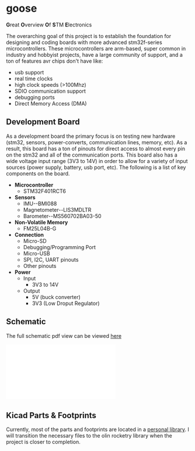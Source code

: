 # goose
**G**reat **O**verview **O**f **S**TM **E**lectronics

The overarching goal of this project is to establish the foundation for designing and coding boards with more advanced stm32f-series microcontrollers. These microcontrollers are arm-based, super common in industry and hobbyist projects, have a large community of support, and a ton of features avr chips don't have like:
- usb support
- real time clocks
- high clock speeds (>100Mhz)
- SDIO communication support
- debugging ports
- Direct Memory Access (DMA)

## Development Board
As a development board the primary focus is on testing new hardware (stm32, sensors, power-converts, communication lines, memory, etc). As a result, this board has a ton of pinouts for direct access to almost every pin on the stm32 and all of the communication ports. This board also has a wide voltage input range (3V3 to 14V) in order to allow for a variety of input sources (power supply, battery, usb port, etc). The following is a list of key components on the board.

- **Microcontroller**
	- STM32F401RCT6
- **Sensors**
	- IMU--BMI088
	- Magnetometer--LIS3MDLTR
	- Barometer--MS560702BA03-50
- **Non-Volatile Memory**
	- FM25L04B-G
- **Connection**
	- Micro-SD
	- Debugging/Programming Port 
	- Micro-USB
	- SPI, I2C, UART pinouts
	- Other pinouts
- **Power**
	- Input
		- 3V3 to 14V
	- Output
		- 5V (buck converter)
		- 3V3 (Low Droput Regulator)

## Schematic
The full schematic pdf view can be viewed [here](/hardware/dev_board.pdf)

![](/hardware/dev_board.pdf)

## Kicad Parts & Footprints
Currently, most of the parts and footprints are located in a [personal library](https://github.com/wFairmanOlin/kicad_parts). I will transition the necessary files to the olin rocketry library when the project is closer to completion.

